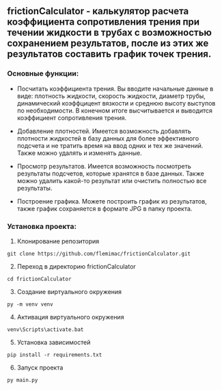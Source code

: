 ## frictionCalculator - калькулятор расчета коэффициента сопротивления трения при течении жидкости в трубах с возможностью сохранением результатов, после из этих же результатов составить график точек трения.

### Основные функции:

- Посчитать коэффициента трения. Вы вводите начальные данные в виде: плотность жидкости, скорость жидкости, диаметр трубы, динамический коэффцицент вязкости и среднюю высоту выступов по необходимости. В конечном итоге высчитывается и выводится коэффициент сопротивления трения.

- Добавление плотностей. Имеется возможность добавлять плотности жидкостей в базу данных для более эффективного подсчета и не тратить время на ввод одних и тех же значений. Также можно удалять и изменять данные.

- Просмотр результатов. Имеется возможность посмотреть результаты подсчетов, которые хранятся в базе данных. Также можно удалить какой-то результат или очистить полностью все результаты.

- Построение графика. Можете построить график из результатов, также график сохраняется в формате JPG в папку проекта.


### Установка проекта:

1. Клонирование репозитория 

```git clone https://github.com/flemimac/frictionCalculator.git```

2. Переход в директорию frictionCalculator

```cd frictionCalculator```

3. Создание виртуального окружения

```py -m venv venv```

4. Активация виртуального окружения

```venv\Scripts\activate.bat```

5. Установка зависимостей

```pip install -r requirements.txt```

6. Запуск проекта

```py main.py```